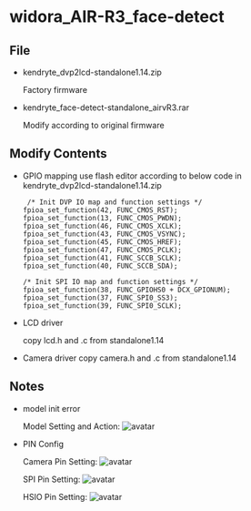 # widora_AIR-R3_face-detect
## File
+ kendryte_dvp2lcd-standalone1.14.zip 

  Factory firmware
  
+ kendryte_face-detect-standalone_airvR3.rar

  Modify according to original firmware
  
## Modify Contents
+ GPIO mapping
  use flash editor according to below code in kendryte_dvp2lcd-standalone1.14.zip 
  
  ~~~
   /* Init DVP IO map and function settings */
  fpioa_set_function(42, FUNC_CMOS_RST);
  fpioa_set_function(13, FUNC_CMOS_PWDN);
  fpioa_set_function(46, FUNC_CMOS_XCLK);
  fpioa_set_function(43, FUNC_CMOS_VSYNC);
  fpioa_set_function(45, FUNC_CMOS_HREF);
  fpioa_set_function(47, FUNC_CMOS_PCLK);
  fpioa_set_function(41, FUNC_SCCB_SCLK);
  fpioa_set_function(40, FUNC_SCCB_SDA);

  /* Init SPI IO map and function settings */
  fpioa_set_function(38, FUNC_GPIOHS0 + DCX_GPIONUM);
  fpioa_set_function(37, FUNC_SPI0_SS3);
  fpioa_set_function(39, FUNC_SPI0_SCLK);
  ~~~
+ LCD driver

  copy lcd.h and .c from standalone1.14
  
+ Camera driver
  copy camera.h and .c from standalone1.14
  
## Notes
+ model init error

  Model Setting and Action:  ![avatar](https://github.com/bluejazzCHN/widora_AIR-R3_face-detect/blob/master/kmodel_config.jpg)
  
+ PIN Config

  Camera Pin Setting:  ![avatar](https://github.com/bluejazzCHN/widora_AIR-R3_face-detect/blob/master/DVP_pin_config.jpg)
  
  SPI Pin Setting:  ![avatar](https://github.com/bluejazzCHN/widora_AIR-R3_face-detect/blob/master/SPI_pin_config.jpg)
  
  HSIO Pin Setting:  ![avatar](https://github.com/bluejazzCHN/widora_AIR-R3_face-detect/blob/master/GPIO_pin_config.jpg)

